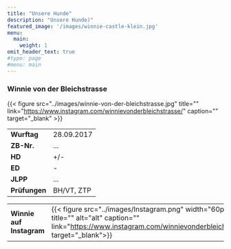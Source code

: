 ```yaml
---
title: "Unsere Hunde"
description: "Unsere Hunde)"
featured_image: '/images/winnie-castle-klein.jpg'
menu:
  main:
    weight: 1
omit_header_text: true
#type: page
#menu: main
---
```


### Winnie von der Bleichstrasse

{{< figure src="../images/winnie-von-der-bleichstrasse.jpg" title="" link="https://www.instagram.com/winnievonderbleichstrasse/"  caption=""  target="_blank" >}}  

|               |            |
|---------------|------------|
| **Wurftag**   | 28.09.2017 |
| **ZB-Nr.**    | ...        |
| **HD**        | +/-        |
| **ED**        | -          |
| **JLPP**      | ...        |
| **Prüfungen** | BH/VT, ZTP |

|   |   |
|---|---|
| **Winnie auf Instagram** | {{< figure src="../images/Instagram.png"  width="60px" title="" alt="alt" caption="" link="https://www.instagram.com/winnievonderbleichstrasse/" target="_blank">}} |
